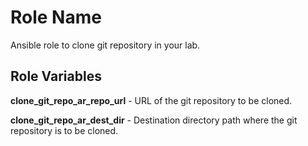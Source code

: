 Role Name
=========

Ansible role to clone git repository in your lab.

Role Variables
--------------

**clone_git_repo_ar_repo_url** - URL of the git repository to be cloned.

**clone_git_repo_ar_dest_dir** - Destination directory path where the git repository is to be cloned.

